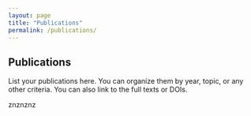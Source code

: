 ```yaml
---
layout: page
title: "Publications"
permalink: /publications/
---
```


## Publications

List your publications here. You can organize them by year, topic, or any other criteria. You can also link to the full texts or DOIs.


znznznz